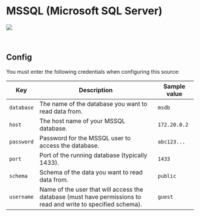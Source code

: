 # MSSQL (Microsoft SQL Server)

![](https://www.commvault.com/wp-content/uploads/2019/08/sql-server_logo.jpg)

<br />

## Config

You must enter the following credentials when configuring this source:

| Key | Description | Sample value
| --- | --- | --- |
| `database` | The name of the database you want to read data from. | `msdb` |
| `host` | The host name of your MSSQL database. | `172.20.0.2` |
| `password` | Password for the MSSQL user to access the database. | `abc123...` |
| `port` | Port of the running database (typically 1433). | `1433` |
| `schema` | Schema of the data you want to read data from. | `public` |
| `username` | Name of the user that will access the database (must have permissions to read and write to specified schema). | `guest` |

<br />
